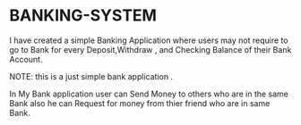 # BANKING-SYSTEM

I have created a simple Banking Application where users may not require to go to Bank for every Deposit,Withdraw , and Checking Balance of their Bank Account.

NOTE: this is a just simple bank application .

In My Bank application user can Send Money to others who are in the same Bank also he can Request for money from thier friend who are in same Bank.
